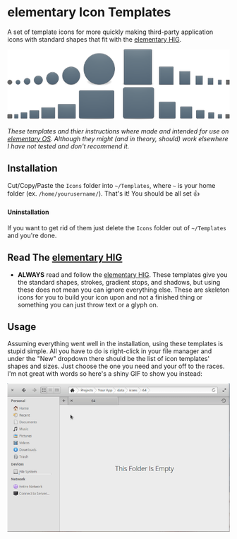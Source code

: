 # elementary Icon Templates

A set of template icons for more quickly making third-party application icons with standard shapes that fit with the [elementary HIG](https://elementary.io/docs/human-interface-guidelines#iconography).

![Template Preview](./readme-files/PNG/preview.png)

*These templates and thier instructions where made and intended for use on [elementary OS](https://elementary.io/). Although they might (and in theory, should) work elsewhere I have not tested and don't recommend it.*


## Installation

Cut/Copy/Paste the `Icons` folder into `~/Templates`, where `~` is your home folder (ex. `/home/yourusername/`). That's it! You should be all set :thumbsup:

#### Uninstallation

If you want to get rid of them just delete the `Icons` folder out of `~/Templates` and you're done.


## Read The [elementary HIG](https://elementary.io/docs/human-interface-guidelines#iconography)

* **ALWAYS** read and follow the [elementary HIG](https://elementary.io/docs/human-interface-guidelines#iconography). These templates give you the standard shapes, strokes, gradient stops, and shadows, but using these does not mean you can ignore everything else. These are skeleton icons for you to build your icon upon and not a finished thing or something you can just throw text or a glyph on.


## Usage

Assuming everything went well in the installation, using these templates is stupid simple. All you have to do is right-click in your file manager and under the "New" dropdown there should be the list of icon templates' shapes and sizes. Just choose the one you need and your off to the races. I'm not great with words so here's a shiny GIF to show you instead:

![Template Demo](./readme-files/elementary_template_icons_demo.gif)
